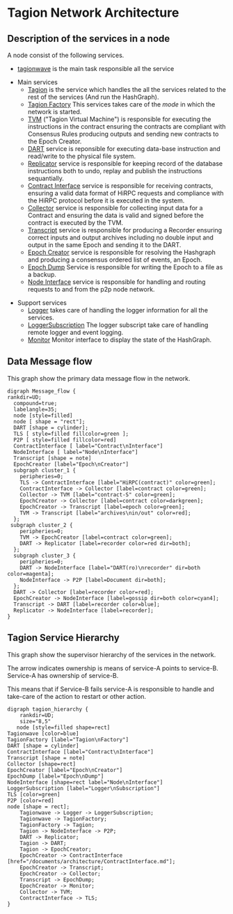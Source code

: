 # Tagion Network Architecture

## Description of the services in a node
A node consist of the following services.


* [tagionwave](/src/bin-wave/README.md) is the main task responsible all the service
- Main services
	- [Tagion](/documents/architecture/Tagion.md) is the service which handles the all the services related to the rest of the services (And run the HashGraph).
	- [Tagion Factory](/documents/architecture/TagionFactory.md) This services takes care of the *mode* in which the network is started.
	- [TVM](/documents/architecture/TVM.md) ("Tagion Virtual Machine") is responsible for executing the instructions in the contract ensuring the contracts are compliant with Consensus Rules producing outputs and sending new contracts to the Epoch Creator.
	- [DART](/documents/architecture/DART.md "Distributed Archive of Random Transactions") service is reponsible for executing data-base instruction and read/write to the physical file system.
	- [Replicator](/documents/architecture/Replicator.md) service is responsible for keeping record of the database instructions both to undo, replay and publish the instructions sequantially.
	- [Contract Interface](/documents/architecture/ContractInterface.md) service is responsible for receiving contracts, ensuring a valid data format of HiRPC requests and compliance with the HiRPC protocol before it is executed in the system. 
	- [Collector](/documents/architecture/Collector.md) service is responsible for collecting input data for a Contract and ensuring the data is valid and signed before the contract is executed by the TVM.
	- [Transcript](/documents/architecture/Transcript.md) service is responsible for producing a Recorder ensuring correct inputs and output archives including no double input and output in the same Epoch and sending it to the DART.
	- [Epoch Creator](/documents/architecture/EpochCreator.md) service is responsible for resolving the Hashgraph and producing a consensus ordered list of events, an Epoch. 
	- [Epoch Dump](/documents/architecture/EpochDump.md) Service is responsible for writing the Epoch to a file as a backup.
	- [Node Interface](/documents/architecture/NodeInterface.md) service is responsible for handling and routing requests to and from the p2p node network.

* Support services
	- [Logger](/documents/architecture/Logger.md) takes care of handling the logger information for all the services.
	- [LoggerSubscription](/document/architecture/LoggerSubscription.md) The logger subscript take care of handling remote logger and event logging.
	- [Monitor](/documents/architecture/Monitor.md) Monitor interface to display the state of the HashGraph.


## Data Message flow
This graph show the primary data message flow in the network.

```graphviz
digraph Message_flow {
rankdir=UD;
  compound=true;
  labelangle=35;
  node [style=filled]
  node [ shape = "rect"];
  DART [shape = cylinder];
  TLS [ style=filled fillcolor=green ];
  P2P [ style=filled fillcolor=red]
  ContractInterface [ label="Contract\nInterface"]
  NodeInterface [ label="Node\nInterface"]
  Transcript [shape = note]
  EpochCreator [label="Epoch\nCreator"]
  subgraph cluster_1 {
    peripheries=0;
    TLS -> ContractInterface [label="HiRPC(contract)" color=green];
 	ContractInterface -> Collector [label=contract color=green];
	Collector -> TVM [label="contract-S" color=green];
	EpochCreator -> Collector [label=contract color=darkgreen];
	EpochCreator -> Transcript [label=epoch color=green];
    TVM -> Transcript [label="archives\nin/out" color=red];
  };
 subgraph cluster_2 {
    peripheries=0;
	TVM -> EpochCreator [label=contract color=green];
    DART -> Replicator [label=recorder color=red dir=both];
  };
  subgraph cluster_3 {
    peripheries=0;
	DART -> NodeInterface [label="DART(ro)\nrecorder" dir=both color=magenta];
    NodeInterface -> P2P [label=Document dir=both];
  };
  DART -> Collector [label=recorder color=red];
  EpochCreator -> NodeInterface [label=gossip dir=both color=cyan4];
  Transcript -> DART [label=recorder color=blue];
  Replicator -> NodeInterface [label=recorder];
}
```

## Tagion Service Hierarchy

This graph show the supervisor hierarchy of the services in the network.

The arrow indicates ownership is means of service-A points to service-B. Service-A has ownership of service-B.

This means that if Service-B fails service-A is responsible to handle and take-care of the action to restart or other action.


```graphviz
digraph tagion_hierarchy {
    rankdir=UD;
    size="8,5"
   node [style=filled shape=rect]
Tagionwave [color=blue]
TagionFactory [label="Tagion\nFactory"]
DART [shape = cylinder]
ContractInterface [label="Contract\nInterface"]
Transcript [shape = note]
Collector [shape=rect]
EpochCreator [label="Epoch\nCreator"]
EpochDump [label="Epoch\nDump"]
NodeInterface [shape=rect label="Node\nInterface"]
LoggerSubscription [label="Logger\nSubscription"]
TLS [color=green]
P2P [color=red]
node [shape = rect];
	Tagionwave -> Logger -> LoggerSubscription;
	Tagionwave -> TagionFactory;
	TagionFactory -> Tagion;
	Tagion -> NodeInterface -> P2P;
	DART -> Replicator;
	Tagion -> DART;
    Tagion -> EpochCreator;
	EpochCreator -> ContractInterface [href="/documents/architecture/ContractInterface.md"];
	EpochCreator -> Transcript;
	EpochCreator -> Collector;
	Transcript -> EpochDump;
	EpochCreator -> Monitor;
	Collector -> TVM;
	ContractInterface -> TLS;
}
```
